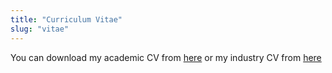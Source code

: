 ```yaml
---
title: "Curriculum Vitae"
slug: "vitae"
---
```


You can download my academic CV from [here](/vitae/Jorge_Cimentada_CV.pdf) or my industry CV from [here](/vitae/CV_industry_Jorge.docx)